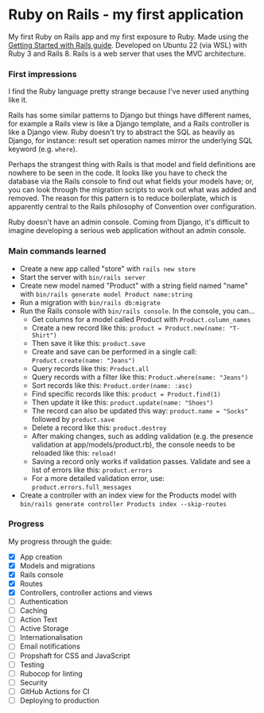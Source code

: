 # Ruby on Rails - my first application

My first Ruby on Rails app and my first exposure to Ruby. Made using the [Getting Started with Rails guide](https://guides.rubyonrails.org/getting_started.html). Developed on Ubuntu 22 (via WSL) with Ruby 3 and Rails 8. Rails is a web server that uses the MVC architecture. 

### First impressions

I find the Ruby language pretty strange because I've never used anything like it.

Rails has some similar patterns to Django but things have different names, for example a Rails view is like a Django template, and a Rails controller is like a Django view. Ruby doesn't try to abstract the SQL as heavily as Django, for instance: result set operation names mirror the underlying SQL keyword (e.g. `where`).

Perhaps the strangest thing with Rails is that model and field definitions are nowhere to be seen in the code. It looks like you have to check the database via the Rails console to find out what fields your models have; or, you can look through the migration scripts to work out what was added and removed. The reason for this pattern is to reduce boilerplate, which is apparently central to the Rails philosophy of Convention over configuration.

Ruby doesn't have an admin console. Coming from Django, it's difficult to imagine developing a serious web application without an admin console.

### Main commands learned

- Create a new app called "store" with `rails new store`
- Start the server with `bin/rails server`
- Create new model named "Product" with a string field named "name" with `bin/rails generate model Product name:string`
- Run a migration with `bin/rails db:migrate`
- Run the Rails console with `bin/rails console`. In the console, you can...
  - Get columns for a model called Product with `Product.column_names`
  - Create a new record like this: `product = Product.new(name: "T-Shirt")`
  - Then save it like this: `product.save`
  - Create and save can be performed in a single call: `Product.create(name: "Jeans")`
  - Query records like this: `Product.all`
  - Query records with a filter like this: `Product.where(name: "Jeans")`
  - Sort records like this: `Product.order(name: :asc)`
  - Find specific records like this: `product = Product.find(1)`
  - Then update it like this: `product.update(name: "Shoes")`
  - The record can also be updated this way: `product.name = "Socks"` followed by `product.save`
  - Delete a record like this: `product.destroy`
  - After making changes, such as adding validation (e.g. the presence validation at app/models/product.rb), the console needs to be reloaded like this: `reload!`
  - Saving a record only works if validation passes. Validate and see a list of errors like this: `product.errors`
  - For a more detailed validation error, use: `product.errors.full_messages`
- Create a controller with an index view for the Products model with `bin/rails generate controller Products index --skip-routes`

### Progress

My progress through the guide:
- [x] App creation
- [x] Models and migrations
- [x] Rails console
- [x] Routes
- [x] Controllers, controller actions and views
- [ ] Authentication
- [ ] Caching
- [ ] Action Text
- [ ] Active Storage
- [ ] Internationalisation
- [ ] Email notifications
- [ ] Propshaft for CSS and JavaScript
- [ ] Testing
- [ ] Rubocop for linting
- [ ] Security
- [ ] GitHub Actions for CI
- [ ] Deploying to production
